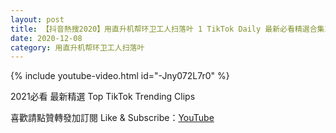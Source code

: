 ```yaml
---
layout: post
title: 【抖音熱搜2020】用直升机帮环卫工人扫落叶 1 TikTok Daily 最新必看精選合集2020 12 08
date: 2020-12-08
category: 用直升机帮环卫工人扫落叶
---
```


{% include youtube-video.html id="-Jny072L7r0" %}

2021必看 最新精選 Top TikTok Trending Clips

喜歡請點贊轉發加訂閱 Like & Subscribe：[YouTube](https://www.youtube.com/channel/UCAoR7VcanIPd04uEq_GIylA/videos)

